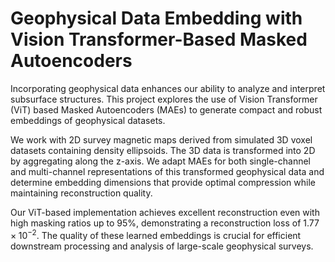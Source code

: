 # Geophysical Data Embedding with Vision Transformer-Based Masked Autoencoders

Incorporating geophysical data enhances our ability to analyze and interpret subsurface structures. This project explores the use of Vision Transformer (ViT) based Masked Autoencoders (MAEs) to generate compact and robust embeddings of geophysical datasets. 

We work with 2D survey magnetic maps derived from simulated 3D voxel datasets containing density ellipsoids. The 3D data is transformed into 2D by aggregating along the z-axis. We adapt MAEs for both single-channel and multi-channel representations of this transformed geophysical data and determine embedding dimensions that provide optimal compression while maintaining reconstruction quality.

Our ViT-based implementation achieves excellent reconstruction even with high masking ratios up to 95%, demonstrating a reconstruction loss of $1.77 \times 10^{-2}$. The quality of these learned embeddings is crucial for efficient downstream processing and analysis of large-scale geophysical surveys.
